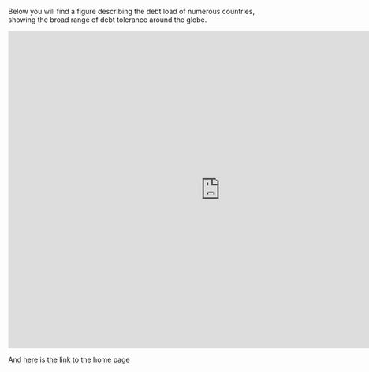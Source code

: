 Below you will find a figure describing the debt load of numerous countries, showing the broad range of debt tolerance around the globe. 
<iframe src="https://data.oecd.org/chart/61Qx" width="860" height="645" style="border: 0" mozallowfullscreen="true" webkitallowfullscreen="true" allowfullscreen="true"><a href="https://data.oecd.org/chart/61Qx" target="_blank">OECD Chart: General government debt, Total, % of GDP, Annual, 2018</a></iframe>
 
[And here is the link to the home page](/README.md)
